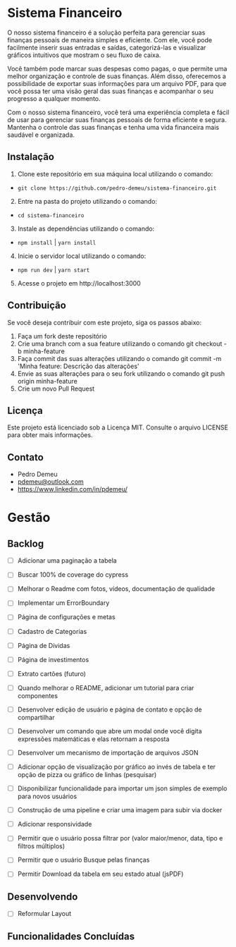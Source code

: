 # Sistema Financeiro

O nosso sistema financeiro é a solução perfeita para gerenciar suas finanças pessoais de maneira simples e eficiente. Com ele, você pode facilmente inserir suas entradas e saídas, categorizá-las e visualizar gráficos intuitivos que mostram o seu fluxo de caixa.

Você também pode marcar suas despesas como pagas, o que permite uma melhor organização e controle de suas finanças. Além disso, oferecemos a possibilidade de exportar suas informações para um arquivo PDF, para que você possa ter uma visão geral das suas finanças e acompanhar o seu progresso a qualquer momento.

Com o nosso sistema financeiro, você terá uma experiência completa e fácil de usar para gerenciar suas finanças pessoais de forma eficiente e segura. Mantenha o controle das suas finanças e tenha uma vida financeira mais saudável e organizada.


## Instalação
1. Clone este repositório em sua máquina local utilizando o comando: 
- ```git clone https://github.com/pedro-demeu/sistema-financeiro.git```

2. Entre na pasta do projeto utilizando o comando:
- ```cd sistema-financeiro```

3. Instale as dependências utilizando o comando:
- ```npm install``` | ``yarn install``

4. Inicie o servidor local utilizando o comando:
- ```npm run dev``` | ``yarn start``

5. Acesse o projeto em http://localhost:3000



## Contribuição
Se você deseja contribuir com este projeto, siga os passos abaixo:

1. Faça um fork deste repositório
2. Crie uma branch com a sua feature utilizando o comando git checkout -b minha-feature
3. Faça commit das suas alterações utilizando o comando git commit -m 'Minha feature: Descrição das alterações'
4. Envie as suas alterações para o seu fork utilizando o comando git push origin minha-feature
5. Crie um novo Pull Request

## Licença
Este projeto está licenciado sob a Licença MIT. Consulte o arquivo LICENSE para obter mais informações.


## Contato
- Pedro Demeu
- pdemeu@outlook.com
- https://www.linkedin.com/in/pdemeu/


# Gestão

## Backlog

- [ ] Adicionar uma paginação a tabela
- [ ] Buscar 100% de coverage do cypress
- [ ] Melhorar o Readme com fotos, vídeos, documentação de qualidade
- [ ] Implementar um ErrorBoundary
- [ ] Página de configurações e metas
- [ ] Cadastro de Categorias
- [ ] Página de Dívidas
- [ ] Página de investimentos
- [ ] Extrato cartões (futuro)
- [ ] Quando melhorar o README, adicionar um tutorial para criar componentes
- [ ] Desenvolver edição de usuário e página de contato e opção de compartilhar
- [ ] Desenvolver um comando que abre um modal onde você digita expressões matemáticas e elas retornam a resposta
- [ ] Desenvolver um mecanismo de importação de arquivos JSON
- [ ] Adicionar opção de visualização por gráfico ao invés de tabela e ter opção de pizza ou gráfico de linhas (pesquisar)
- [ ] Disponibilizar funcionalidade para importar um json simples de exemplo para novos usuários
- [ ] Construção de uma pipeline e criar uma imagem para subir via docker
- [ ] Adicionar responsividade

- [ ] Permitir que o usuário possa filtrar por (valor maior/menor, data, tipo e filtros múltiplos)
- [ ] Permitir que o usuário Busque pelas finanças
- [ ] Permitir Download da tabela em seu estado atual (jsPDF)

## Desenvolvendo
- [ ] Reformular Layout

## Funcionalidades Concluídas